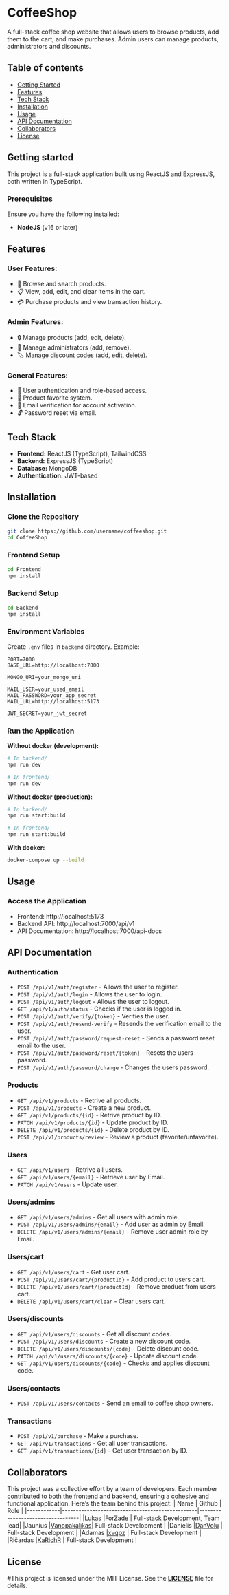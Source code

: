 # CoffeeShop

A full-stack coffee shop website that allows users to browse products, add them to the cart, and make purchases. Admin users can manage products, administrators and discounts.
## Table of contents
- [Getting Started](https://github.com/4Zade/CoffeeShop/blob/fix-Lukas/README.md#getting-started)
- [Features](https://github.com/4Zade/CoffeeShop/tree/fix-Lukas?tab=readme-ov-file#features)
- [Tech Stack](https://github.com/4Zade/CoffeeShop/tree/fix-Lukas?tab=readme-ov-file#features)
- [Installation](https://github.com/4Zade/CoffeeShop/tree/fix-Lukas?tab=readme-ov-file#features)
- [Usage](https://github.com/4Zade/CoffeeShop/tree/fix-Lukas?tab=readme-ov-file#usage)
- [API Documentation](https://github.com/4Zade/CoffeeShop/tree/fix-Lukas?tab=readme-ov-file#api-documentation)
- [Collaborators](https://github.com/4Zade/CoffeeShop/tree/fix-Lukas?tab=readme-ov-file#collaborators)
- [License](https://github.com/4Zade/CoffeeShop/tree/fix-Lukas?tab=readme-ov-file#collaborators)



## Getting started
This project is a full-stack application built using ReactJS and ExpressJS, both written in TypeScript.



### Prerequisites
Ensure you have the following installed:
- **NodeJS** (v16 or later)



## Features
### User Features:
- 🛒 Browse and search products.
- 📋 View, add, edit, and clear items in the cart.
- 💳 Purchase products and view transaction history.

### Admin Features:
- 🔒 Manage products (add, edit, delete).
- 👤 Manage administrators (add, remove).
- 🏷️ Manage discount codes (add, edit, delete).

### General Features:
- 🔑 User authentication and role-based access.
- 🌟 Product favorite system.
- 📧 Email verification for account activation.
- 🔓 Password reset via email.


## Tech Stack
- **Frontend:** ReactJS (TypeScript), TailwindCSS
- **Backend:** ExpressJS (TypeScript)
- **Database:** MongoDB
- **Authentication:** JWT-based

## Installation
### Clone the Repository
```bash
git clone https://github.com/username/coffeeshop.git
cd CoffeeShop
```
### Frontend Setup
```bash
cd Frontend
npm install
```
### Backend Setup
```bash
cd Backend
npm install
```
### Environment Variables
Create `.env` files in `backend` directory. Example:
```
PORT=7000
BASE_URL=http://localhost:7000

MONGO_URI=your_mongo_uri

MAIL_USER=your_used_email
MAIL_PASSWORD=your_app_secret 
MAIL_URL=http://localhost:5173

JWT_SECRET=your_jwt_secret
```
### Run the Application
**Without docker (development):**
```bash
# In backend/
npm run dev

# In frontend/
npm run dev
```
**Without docker (production):**
```bash
# In backend/
npm run start:build

# In frontend/
npm run start:build
```
**With docker:**
```bash
docker-compose up --build
```
## Usage
### Access the Application
- Frontend: http://localhost:5173
- Backend API: http://localhost:7000/api/v1
- API Documentation: http://localhost:7000/api-docs

## API Documentation
### Authentication
- `POST /api/v1/auth/register` - Allows the user to register.
- `POST /api/v1/auth/login` - Allows the user to login.
- `POST /api/v1/auth/logout` - Allows the user to logout.
- `GET /api/v1/auth/status` - Checks if the user is logged in.
- `POST /api/v1/auth/verify/{token}` - Verifies the user.
- `POST /api/v1/auth/resend-verify` - Resends the verification email to the user.
- `POST /api/v1/auth/password/request-reset` - Sends a password reset email to the user.
- `POST /api/v1/auth/password/reset/{token}` - Resets the users password.
- `POST /api/v1/auth/password/change` - Changes the users password.

### Products
- `GET /api/v1/products` - Retrive all products.
- `POST /api/v1/products` - Create a new product.
- `GET /api/v1/products/{id}` - Retrive product by ID.
- `PATCH /api/v1/products/{id}` - Update product by ID.
- `DELETE /api/v1/products/{id}` - Delete product by ID.
- `POST /api/v1/products/review` - Review a product (favorite/unfavorite).

### Users
- `GET /api/v1/users` - Retrive all users.
- `GET /api/v1/users/{email}` - Retrieve user by Email.
- `PATCH /api/v1/users` - Update user.

### Users/admins
- `GET /api/v1/users/admins` - Get all users with admin role.
- `POST /api/v1/users/admins/{email}` - Add user as admin by Email.
- `DELETE /api/v1/users/admins/{email}` - Remove user admin role by Email.

### Users/cart
- `GET /api/v1/users/cart` - Get user cart.
- `POST /api/v1/users/cart/{productId}` - Add product to users cart.
- `DELETE /api/v1/users/cart/{productId}` - Remove product from users cart.
- `DELETE /api/v1/users/cart/clear` - Clear users cart.

### Users/discounts
- `GET /api/v1/users/discounts` - Get all discount codes.
- `POST /api/v1/users/discounts` - Create a new discount code.
- `DELETE /api/v1/users/discounts/{code}` - Delete discount code.
- `PATCH /api/v1/users/discounts/{code}` - Update discount code.
- `GET /api/v1/users/discounts/{code}` - Checks and applies discount code.

### Users/contacts
- `POST /api/v1/users/contacts` - Send an email to coffee shop owners.

### Transactions
- `POST /api/v1/purchase` - Make a purchase.
- `GET /api/v1/transactions` - Get all user transactions.
- `GET /api/v1/transactions/{id}` - Get user transaction by ID.

## Collaborators
This project was a collective effort by a team of developers. Each member contributed to both the frontend and backend, ensuring a cohesive and functional application. Here’s the team behind this project:
|    Name    |                      Github                     |               Role               |
|------------|-------------------------------------------------|----------------------------------|
|Lukas       |[ForZade](https://github.com/ForZade)            | Full-stack Development, Team lead|
|Jaunius     |[Vanopakalikas](https://github.com/Vanopakalikas)| Full-stack Development           |
|Danielis    |[DanVolu](https://github.com/DanVolu)            | Full-stack Development           |
|Adamas      |[xvqpz](https://github.com/xvqpz)                | Full-stack Development           |
|Ričardas    |[KaRichR](https://github.com/KaRichR)            | Full-stack Development           |

## License
#This project is licensed under the MIT License. See the **[LICENSE](https://github.com/4Zade/CoffeeShop/blob/fix-Lukas/LICENSE.md#mit-license)** file for details.
